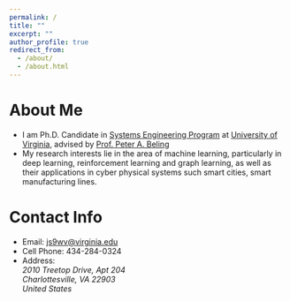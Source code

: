 ```yaml
---
permalink: /
title: ""
excerpt: ""
author_profile: true
redirect_from: 
  - /about/
  - /about.html
---
```

# About Me
* I am Ph.D. Candidate in [Systems Engineering Program](https://engineering.virginia.edu/departments/engineering-systems-and-environment/academics/systems-engineering) at [University of Virginia](https://www.virginia.edu/), advised by [Prof. Peter A. Beling](https://facultydirectory.virginia.edu/faculty/pb3a)
* My research interests lie in the area of machine learning, particularly in deep learning, reinforcement learning and graph learning, as well as their applications in cyber physical systems such smart cities, smart manufacturing lines.

# Contact Info
* Email: js9wv@virginia.edu
* Cell Phone: 434-284-0324
* Address:<address>
  2010 Treetop Drive, Apt 204<br /> Charlottesville, VA 22903<br /> United States
  </address>
